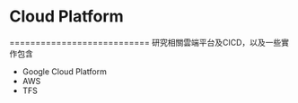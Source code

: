 # Cloud Platform
===========================
研究相關雲端平台及CICD，以及一些實作包含
* Google Cloud Platform
* AWS
* TFS
